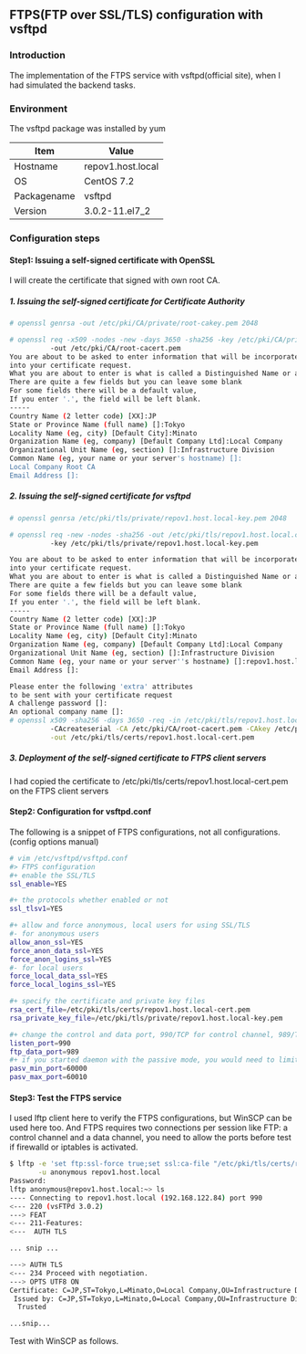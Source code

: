 ## FTPS(FTP over SSL/TLS) configuration with vsftpd

### Introduction
The implementation of the FTPS service with vsftpd(official site), when I had simulated the backend tasks.

### Environment
The vsftpd package was installed by yum

Item|Value
-|-
Hostname| repov1.host.local
OS| CentOS 7.2
Packagename| vsftpd
Version| 3.0.2-11.el7_2

### Configuration steps

#### Step1: Issuing a self-signed certificate with OpenSSL

I will create the certificate that signed with own root CA.

##### 1. Issuing the self-signed certificate for Certificate Authority

```bash
# openssl genrsa -out /etc/pki/CA/private/root-cakey.pem 2048

# openssl req -x509 -nodes -new -days 3650 -sha256 -key /etc/pki/CA/private/root-cakey.pem \
          -out /etc/pki/CA/root-cacert.pem
You are about to be asked to enter information that will be incorporated
into your certificate request.
What you are about to enter is what is called a Distinguished Name or a DN.
There are quite a few fields but you can leave some blank
For some fields there will be a default value,
If you enter '.', the field will be left blank.
-----
Country Name (2 letter code) [XX]:JP
State or Province Name (full name) []:Tokyo
Locality Name (eg, city) [Default City]:Minato
Organization Name (eg, company) [Default Company Ltd]:Local Company
Organizational Unit Name (eg, section) []:Infrastructure Division
Common Name (eg, your name or your server's hostname) []:
Local Company Root CA
Email Address []:
```

##### 2. Issuing the self-signed certificate for vsftpd

```bash
# openssl genrsa /etc/pki/tls/private/repov1.host.local-key.pem 2048

# openssl req -new -nodes -sha256 -out /etc/pki/tls/repov1.host.local.csr \
          -key /etc/pki/tls/private/repov1.host.local-key.pem

You are about to be asked to enter information that will be incorporated
into your certificate request.
What you are about to enter is what is called a Distinguished Name or a DN.
There are quite a few fields but you can leave some blank
For some fields there will be a default value,
If you enter '.', the field will be left blank.
-----
Country Name (2 letter code) [XX]:JP
State or Province Name (full name) []:Tokyo
Locality Name (eg, city) [Default City]:Minato
Organization Name (eg, company) [Default Company Ltd]:Local Company
Organizational Unit Name (eg, section) []:Infrastructure Division
Common Name (eg, your name or your server''s hostname) []:repov1.host.local
Email Address []:

Please enter the following 'extra' attributes
to be sent with your certificate request
A challenge password []:
An optional company name []:
# openssl x509 -sha256 -days 3650 -req -in /etc/pki/tls/repov1.host.local.csr \
          -CAcreateserial -CA /etc/pki/CA/root-cacert.pem -CAkey /etc/pki/CA/private/root-cakey.pem \
          -out /etc/pki/tls/certs/repov1.host.local-cert.pem
```

##### 3. Deployment of the self-signed certificate to FTPS client servers

I had copied the certificate to /etc/pki/tls/certs/repov1.host.local-cert.pem on the FTPS client servers

#### Step2: Configuration for vsftpd.conf

The following is a snippet of FTPS configurations, not all configurations. (config options manual)

```bash
# vim /etc/vsftpd/vsftpd.conf
#> FTPS configuration
#+ enable the SSL/TLS
ssl_enable=YES

#+ the protocols whether enabled or not
ssl_tlsv1=YES

#+ allow and force anonymous, local users for using SSL/TLS
#- for anonymous users
allow_anon_ssl=YES
force_anon_data_ssl=YES
force_anon_logins_ssl=YES
#- for local users
force_local_data_ssl=YES
force_local_logins_ssl=YES

#+ specify the certificate and private key files
rsa_cert_file=/etc/pki/tls/certs/repov1.host.local-cert.pem
rsa_private_key_file=/etc/pki/tls/private/repov1.host.local-key.pem

#+ change the control and data port, 990/TCP for control channel, 989/TCP for data channel
listen_port=990
ftp_data_port=989
#+ if you started daemon with the passive mode, you would need to limit the passive ports.
pasv_min_port=60000
pasv_max_port=60010
```

#### Step3: Test the FTPS service

I used lftp client here to verify the FTPS configurations, but WinSCP can be used here too.
And FTPS requires two connections per session like FTP: a control channel and a data channel,
you need to allow the ports before test if firewalld or iptables is activated.

```bash
$ lftp -e 'set ftp:ssl-force true;set ssl:ca-file "/etc/pki/tls/certs/repov1.host.local-cert.pem"' \
       -u anonymous repov1.host.local
Password:
lftp anonymous@repov1.host.local:~> ls
---- Connecting to repov1.host.local (192.168.122.84) port 990
<--- 220 (vsFTPd 3.0.2)
---> FEAT
<--- 211-Features:
<---  AUTH TLS

... snip ...

---> AUTH TLS
<--- 234 Proceed with negotiation.
---> OPTS UTF8 ON
Certificate: C=JP,ST=Tokyo,L=Minato,O=Local Company,OU=Infrastructure Division,CN=repov1.host.local
 Issued by: C=JP,ST=Tokyo,L=Minato,O=Local Company,OU=Infrastructure Division,CN=Local Company Root CA
  Trusted

...snip...
```

Test with WinSCP as follows.
